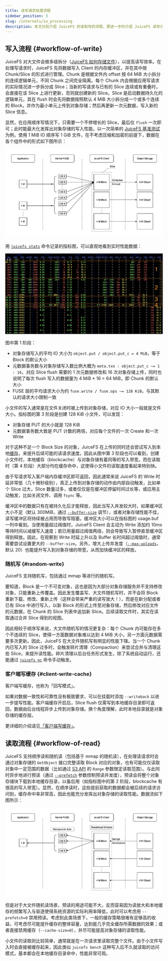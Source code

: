 ```yaml
---
title: 读写请求处理流程
sidebar_position: 3
slug: /internals/io_processing
description: 本文分别介绍 JuiceFS 的读和写的流程，更进一步的介绍 JuiceFS 读写分块技术在操作系统上的实现过程。
---
```


## 写入流程 {#workflow-of-write}

JuiceFS 对大文件会做多级拆分（[JuiceFS 如何存储文件](../introduction/architecture.md#how-juicefs-store-files)），以提高读写效率。在处理写请求时，JuiceFS 先将数据写入 Client 的内存缓冲区，并在其中按 Chunk/Slice 的形式进行管理。Chunk 是根据文件内 offset 按 64 MiB 大小拆分的连续逻辑单元，不同 Chunk 之间完全隔离。每个 Chunk 内会根据应用写请求的实际情况进一步拆分成 Slice；当新的写请求与已有的 Slice 连续或有重叠时，会直接在该 Slice 上进行更新，否则就创建新的 Slice。Slice 是启动数据持久化的逻辑单元，其在 flush 时会先将数据按照默认 4 MiB 大小拆分成一个或多个连续的 Block，并作为最小单元上传到对象存储；然后再更新一次元数据，写入新的 Slice 信息。

显然，在应用顺序写情况下，只需要一个不停增长的 Slice，最后仅 `flush` 一次即可；此时能最大化发挥出对象存储的写入性能。以一次简单的 [JuiceFS 基准测试](../benchmark/performance_evaluation_guide.md)为例，使用 1 MiB IO 顺序写 1 GiB 文件，在不考虑压缩和加密的前提下，数据在各个组件中的形式如下图所示：

![](../images/internals-write.png)

用 [`juicefs stats`](../reference/command_reference.md#stats) 命令记录的指标图，可以直观地看到实时性能数据：

![](../images/internals-stats.png)

图中第 1 阶段：

- 对象存储写入的平均 IO 大小为 `object.put / object.put_c = 4 MiB`，等于 Block 的默认大小
- 元数据事务数与对象存储写入数比例大概为 `meta.txn : object.put_c ~= 1 : 16`，对应 Slice flush 需要的 1 次元数据修改和 16 次对象存储上传，同时也说明了每次 flush 写入的数据量为 4 MiB * 16 = 64 MiB，即 Chunk 的默认大小
- FUSE 层的平均请求大小为约 `fuse.write / fuse.ops ~= 128 KiB`，与其默认的请求大小限制一致

小文件的写入通常是在文件关闭时被上传到对象存储，对应 IO 大小一般就是文件大小。指标图的第 3 阶段是创建 128 KiB 小文件，可以发现：

- 对象存储 PUT 的大小就是 128 KiB
- 元数据事务数大致是 PUT 计数的两倍，对应每个文件的一次 Create 和一次 Write

对于这种不足一个 Block Size 的对象，JuiceFS 在上传的同时还会尝试写入到本地[缓存](../guide/cache_management.md)，来提升后续可能的读请求速度。因此从图中第 3 阶段也可以看到，创建小文件时，本地缓存（blockcache）与对象存储有着同等的写入带宽，而在读取时（第 4 阶段）大部分均在缓存命中，这使得小文件的读取速度看起来特别快。

由于写请求写入客户端内存缓冲区即可返回，因此通常来说 JuiceFS 的 Write 时延非常低（几十微秒级别），真正上传到对象存储的动作由内部自动触发，比如单个 Slice 过大，Slice 数量过多，或者仅仅是在缓冲区停留时间过长等，或应用主动触发，比如关闭文件、调用 `fsync` 等。

缓冲区中的数据只有在被持久化后才能释放，因此当写入并发较大时，如果缓冲区大小不足（默认 300MiB，通过 [`--buffer-size`](../reference/command_reference.md#mount) 调节），或者对象存储性能不佳，读写缓冲区将持续被占用而导致写阻塞。缓冲区大小可以在指标图的 usage.buf 一列中看到。当使用量超过阈值时，JuiceFS Client 会主动为 Write 添加约 10ms 等待时间以减缓写入速度；若已用量超过阈值两倍，则会导致写入暂停直至缓冲区得到释放。因此，在观察到 Write 时延上升以及 Buffer 长时间超过阈值时，通常需要尝试设置更大的 `--buffer-size`。另外，增大上传并发度（[`--max-uploads`](../reference/command_reference.md#mount)，默认 20）也能提升写入到对象存储的带宽，从而加快缓冲区的释放。

### 随机写 {#random-write}

JuiceFS 支持随机写，包括通过 mmap 等进行的随机写。

要知道，Block 是一个不可变对象，这也是因为大部分对象存储服务并不支持修改对象，只能重新上传覆盖。因此发生覆盖写、大文件随机写时，并不会将 Block 重新下载、修改、重新上传（这样会带来严重的读写放大！），而是在新分配或者已有 Slice 中进行写入，以新 Block 的形式上传至对象存储，然后修改对应文件的元数据，在 Chunk 的 Slice 列表中追加新 Slice。后续读取文件时，其实在读取通过合并 Slice 得到的视图。

因此相较于顺序写来说，大文件随机写的情况更复杂：每个 Chunk 内可能存在多个不连续的 Slice，使得一方面数据对象难以达到 4 MiB 大小，另一方面元数据需要多次更新。因此，JuiceFS 在大文件随机写有明显的性能下降。当一个 Chunk 内已写入的 Slice 过多时，会触发碎片清理（Compaction）来尝试合并与清理这些 Slice，来提升读性能。碎片清理以后台任务形式发生，除了系统自动运行，还能通过 [`juicefs gc`](../administration/status_check_and_maintenance.md#gc) 命令手动触发。

### 客户端写缓存 {#client-write-cache}

客户端写缓存，也称为「回写模式」。

如果对数据一致性和可靠性没有极致要求，可以在挂载时添加 `--writeback` 以进一步提写性能。客户端缓存开启后，Slice flush 仅需写到本地缓存目录即可返回，数据由后台线程异步上传到对象存储。换个角度理解，此时本地目录就是对象存储的缓存层。

更详细的介绍请见[「客户端写缓存」](../guide/cache_management.md#writeback)。

## 读取流程 {#workflow-of-read}

JuiceFS 支持顺序读和随机读（包括基于 mmap 的随机读），在处理读请求时会通过对象存储的 `GetObject` 接口完整读取 Block 对应的对象，也有可能仅仅读取对象中一定范围的数据（比如通过 [S3 API](https://docs.aws.amazon.com/AmazonS3/latest/API/API_GetObject.html) 的 `Range` 参数限定读取范围）。与此同时异步地进行预读（通过 [`--prefetch`](../reference/command_reference.md#mount) 参数控制预读并发度），预读会将整个对象存储块下载到本地缓存目录，以备后用（如指标图中的第 2 阶段，blockcache 有很高的写入带宽）。显然，在顺序读时，这些提前获取的数据都会被后续的请求访问到，缓存命中率非常高，因此也能充分发挥出对象存储的读取性能。数据流如下图所示：

![](../images/internals-read.png)

但是对于大文件随机读场景，预读的用途可能不大，反而容易因为读放大和本地缓存的频繁写入与驱逐使得系统资源的实际利用率降低，此时可以考虑用 `--prefetch=0` 禁用预读。考虑到此类场景下，一般的缓存策略很难有足够高的收益，可考虑尽可能提升缓存的整体容量，达到能几乎完全缓存所需数据的效果；或者直接禁用缓存（`--cache-size=0`），并尽可能提高对象存储的读取性能。

小文件的读取则比较简单，通常就是在一次请求里读取完整个文件。由于小文件写入时会直接被缓存起来，因此类似 `juicefs bench` 这种写入后不久就读取的访问模式，基本都会在本地缓存目录命中，性能非常可观。
